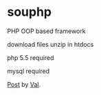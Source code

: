 souphp
======

PHP OOP based framework

download files unzip in htdocs

php 5.5 required

mysql required




<div id="fb-root"></div> <script>(function(d, s, id) { var js, fjs = d.getElementsByTagName(s)[0]; if (d.getElementById(id)) return; js = d.createElement(s); js.id = id; js.src = "//connect.facebook.net/en_GB/all.js#xfbml=1"; fjs.parentNode.insertBefore(js, fjs); }(document, 'script', 'facebook-jssdk'));</script>
<div class="fb-post" data-href="https://www.facebook.com/photo.php?v=332235416881991" data-width="466"><div class="fb-xfbml-parse-ignore"><a href="https://www.facebook.com/photo.php?v=332235416881991">Post</a> by <a href="https://www.facebook.com/vaiLabz">VaI</a>.</div></div>
